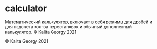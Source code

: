 # calculator
Математический калькулятор, включает в себя режимы для дробей и для подсчета кол-ва перестановок и обычный дополненный калькулятор. © Kalita Georgy 2021

© Kalita Georgy 2021
